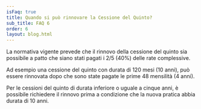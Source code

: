 ```yaml
---
isFaq: true
title: Quando si può rinnovare la Cessione del Quinto?
sub_title: FAQ 6
order: 6
layout: blog.html
---
```


La normativa vigente prevede che il rinnovo della cessione del quinto sia possibile a patto che siano stati pagati i 2/5 (40%) delle rate complessive. 

Ad esempio una cessione del quinto con durata di 120 mesi (10 anni), può essere rinnovata dopo che sono state pagate le prime 48 mensilità (4 anni). 

Per le cessioni del quinto di durata inferiore o uguale a cinque anni, è possibile richiedere il rinnovo prima a condizione che la nuova pratica abbia durata di 10 anni.
